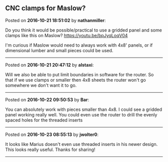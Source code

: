 ## CNC clamps for Maslow?
Posted on **2016-10-21 18:51:02** by **nathanmiller**:

Do you think it would be possible/practical to use a gridded panel and some clamps like this on Maslow? https://youtu.be/bpJyqLoqV04

I'm curious if Maslow would need to always work with 4x8' panels, or if dimensional lumber and small pieces could be used.

---

Posted on **2016-10-21 20:47:12** by **alstaxi**:

Will we also be able to put limit boundaries in software for the router. So that if we use clamps or smaller then 4x8 sheets the router won't go somewhere we don't want it to go.

---

Posted on **2016-10-22 09:50:53** by **Bar**:

You can absolutely work with pieces smaller than 4x8. I could see a gridded panel working really well. You could even use the router to drill the evenly spaced holes for the threaded inserts

---

Posted on **2016-10-23 08:55:13** by **jwolter0**:

It looks like Marius doesn't even use threaded inserts in his newer design.  This looks really useful.  Thanks for sharing!

---

